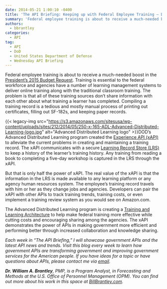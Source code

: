```yaml
---
date: 2014-05-21 1:00:10 -0400
title: 'The API Briefing: Keeping up with Federal Employee Training – DOD’s xAPI'
summary: 'Federal employee training is about to receive a much-needed boost in the President&rsquo;s 2015 Budget Request. Training is essential to the federal workforce and agencies have a number of learning management systems to deliver online training along with the traditional classroom training. The problem is that all of these training sources don&rsquo;t share information with'
authors:
  - bbrantley
categories:
  - API
tag:
  - API
  - DoD
  - United States Department of Defense
  - Wednesday API Briefing
---
```


Federal employee training is about to receive a much-needed boost in the <a href="http://www.washingtonpost.com/politics/federal_government/hard-hit-federal-training-gets-attention-in-obamas-2015-budget-proposal/2014/03/02/cd6aaa5e-a0b1-11e3-9ba6-800d1192d08b_story.html" target="_blank">President’s 2015 Budget Request</a>. Training is essential to the federal workforce and agencies have a number of learning management systems to deliver online training along with the traditional classroom training. The problem is that all of these training sources don’t share information with each other about what training a learner has completed. Compiling a training record is a tedious and mostly manual process of printing out certificates, filling out SF-182s, and keeping paper records.

{{< legacy-img src="https://s3.amazonaws.com/sitesusa/wp-content/uploads/sites/212/2014/05/250-x-165-ADL-Advanced-Distributed-Learning-logo.jpg" alt="Advanced Distributed Learning logo" >}}DOD’s Advanced Distributed Learning program created the <a href="http://www.adlnet.gov/tla/experience-api/" target="_blank">Experience API (xAPI)</a> to alleviate the current problems in creating and maintaining a training record. The xAPI communicates with a secure <a href="http://www.adlnet.gov/tla/lrs/" target="_blank">Learning Record Store (LRS)</a> to keep a history of the learner’s training history. Any training from reading a book to completing a five-day workshop is captured in the LRS through the xAPI.

But that is only half the power of xAPI. The real value of the xAPI is that the information in the LRS is made available to any learning platform or any agency human resources system. The employee’s training record travels with him or her as they change jobs and agencies. Developers can pair the xAPI with other APIs to track training trends, training costs, or even implement a training review system as you would see on Amazon.com.

The Advanced Distributed Learning program is creating a <a href="http://www.adlnet.gov/" target="_blank">Training and Learning Architecture</a> to help make federal training more effective while cutting costs and encouraging sharing among the agencies. The xAPI demonstrates the power of APIs in making government more efficient and performing better through increased collaboration and knowledge sharing.

_Each week in “The API Briefing,” I will showcase government APIs and the latest API news and trends. Visit this blog every week to learn how government APIs are transforming government and improving government services for the American people. If you have ideas for a topic or have questions about APIs, please contact me via [email](mailto:%20William.Brantley@opm.gov)._

_**Dr. William A. Brantley**, PMP, is a Program Analyst, in Forecasting and Methods at the U.S. Office of Personnel Management (OPM). You can find out more about his work in this space at [BillBrantley.com](http://billbrantley.com/)._
